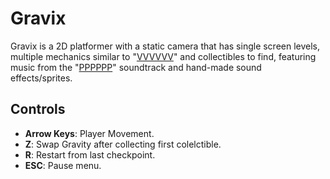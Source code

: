 # Gravix
Gravix is a 2D platformer with a static camera that has single screen levels, multiple mechanics similar to "[VVVVVV](https://store.steampowered.com/app/70300/VVVVVV/)" and collectibles to find, featuring music from the "[PPPPPP](https://souleyedigitalmusic.bandcamp.com/album/pppppp-the-vvvvvv-soundtrack)" soundtrack and hand-made sound effects/sprites.

## Controls 
- **Arrow Keys**: Player Movement.
- **Z**: Swap Gravity after collecting first colelctible.
- **R**: Restart from last checkpoint.
- **ESC**: Pause menu.